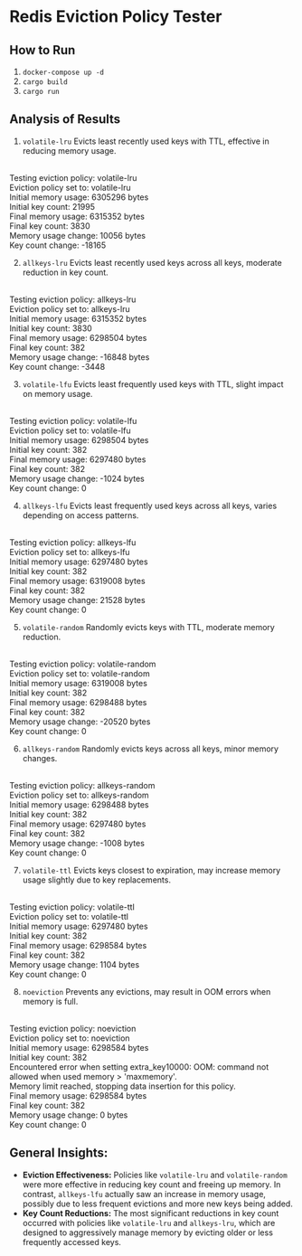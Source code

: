# Redis Eviction Policy Tester

## How to Run

1. `docker-compose up -d`
2. `cargo build`
3. `cargo run`

## Analysis of Results

1. `volatile-lru`
Evicts least recently used keys with TTL, effective in reducing memory usage. <br>
<br>
Testing eviction policy: volatile-lru <br>
Eviction policy set to: volatile-lru <br>
Initial memory usage: 6305296 bytes <br>
Initial key count: 21995 <br>
Final memory usage: 6315352 bytes <br>
Final key count: 3830 <br>
Memory usage change: 10056 bytes <br>
Key count change: -18165 <br>

2. `allkeys-lru`
Evicts least recently used keys across all keys, moderate reduction in key count. <br>
<br>
Testing eviction policy: allkeys-lru <br>
Eviction policy set to: allkeys-lru <br>
Initial memory usage: 6315352 bytes <br>
Initial key count: 3830 <br>
Final memory usage: 6298504 bytes <br>
Final key count: 382 <br>
Memory usage change: -16848 bytes <br>
Key count change: -3448 <br>

3. `volatile-lfu`
Evicts least frequently used keys with TTL, slight impact on memory usage.<br>
<br>
Testing eviction policy: volatile-lfu <br>
Eviction policy set to: volatile-lfu <br>
Initial memory usage: 6298504 bytes <br>
Initial key count: 382 <br>
Final memory usage: 6297480 bytes <br>
Final key count: 382 <br>
Memory usage change: -1024 bytes <br>
Key count change: 0 <br>

4. `allkeys-lfu`
Evicts least frequently used keys across all keys, varies depending on access patterns.<br>
<br>
Testing eviction policy: allkeys-lfu <br>
Eviction policy set to: allkeys-lfu <br>
Initial memory usage: 6297480 bytes <br>
Initial key count: 382 <br>
Final memory usage: 6319008 bytes <br>
Final key count: 382 <br>
Memory usage change: 21528 bytes <br>
Key count change: 0 <br>

5. `volatile-random`
Randomly evicts keys with TTL, moderate memory reduction.<br>
<br>
Testing eviction policy: volatile-random <br>
Eviction policy set to: volatile-random <br>
Initial memory usage: 6319008 bytes <br>
Initial key count: 382 <br>
Final memory usage: 6298488 bytes <br>
Final key count: 382 <br>
Memory usage change: -20520 bytes <br>
Key count change: 0 <br>

6. `allkeys-random`
Randomly evicts keys across all keys, minor memory changes.<br>
<br>
Testing eviction policy: allkeys-random <br>
Eviction policy set to: allkeys-random <br>
Initial memory usage: 6298488 bytes <br>
Initial key count: 382 <br>
Final memory usage: 6297480 bytes <br>
Final key count: 382 <br>
Memory usage change: -1008 bytes <br>
Key count change: 0 <br>

7. `volatile-ttl`
Evicts keys closest to expiration, may increase memory usage slightly due to key replacements.<br>
<br>
Testing eviction policy: volatile-ttl <br>
Eviction policy set to: volatile-ttl <br>
Initial memory usage: 6297480 bytes <br>
Initial key count: 382 <br>
Final memory usage: 6298584 bytes <br>
Final key count: 382 <br>
Memory usage change: 1104 bytes <br>
Key count change: 0 <br>

8. `noeviction`
Prevents any evictions, may result in OOM errors when memory is full.<br>
<br>
Testing eviction policy: noeviction <br>
Eviction policy set to: noeviction <br>
Initial memory usage: 6298584 bytes <br>
Initial key count: 382 <br>
Encountered error when setting extra_key10000: OOM: command not allowed when used memory > 'maxmemory'. <br>
Memory limit reached, stopping data insertion for this policy. <br>
Final memory usage: 6298584 bytes <br>
Final key count: 382 <br>
Memory usage change: 0 bytes <br>
Key count change: 0 <br>

## General Insights:
- **Eviction Effectiveness:** Policies like `volatile-lru` and `volatile-random` were more effective in reducing key count and freeing up memory. In contrast, `allkeys-lfu` actually saw an increase in memory usage, possibly due to less frequent evictions and more new keys being added.
- **Key Count Reductions:** The most significant reductions in key count occurred with policies like `volatile-lru` and `allkeys-lru`, which are designed to aggressively manage memory by evicting older or less frequently accessed keys.
